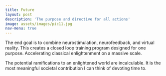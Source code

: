 ```yaml
---
title: Future
layout: post
description: 'The purpose and directive for all actions'
image: assets/images/pic11.jpg
nav-menu: true
---
```


The end goal is to combine neurostimulation, neurofeedback, and virtual reality.  This creates a closed loop training program designed for one purpose.  Accelerating classical enlightenment on a massive scale.

The potential ramifications to an enlightened world are incalculable.  It is the most meaningful societal contribution I can think of devoting time to.
